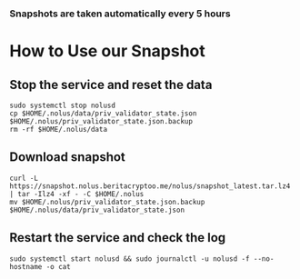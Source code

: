 ### Snapshots are taken automatically every 5 hours
# How to Use our Snapshot
## Stop the service and reset the data 
```
sudo systemctl stop nolusd
cp $HOME/.nolus/data/priv_validator_state.json $HOME/.nolus/priv_validator_state.json.backup
rm -rf $HOME/.nolus/data
```

## Download snapshot
```
curl -L https://snapshot.nolus.beritacryptoo.me/nolus/snapshot_latest.tar.lz4 | tar -Ilz4 -xf - -C $HOME/.nolus
mv $HOME/.nolus/priv_validator_state.json.backup $HOME/.nolus/data/priv_validator_state.json
```

## Restart the service and check the log
```
sudo systemctl start nolusd && sudo journalctl -u nolusd -f --no-hostname -o cat
```
